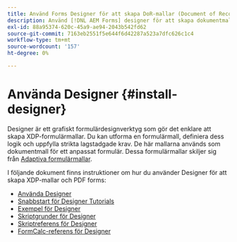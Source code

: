 ```yaml
---
title: Använd Forms Designer för att skapa DoR-mallar (Document of Record) och formulärfragment
description: Använd [!DNL AEM Forms] designer för att skapa dokumentmallar.
exl-id: 88a95374-620c-45a9-ae94-2043b542fd62
source-git-commit: 7163eb2551f5e644f6d42287a523a7dfc626c1c4
workflow-type: tm+mt
source-wordcount: '157'
ht-degree: 0%

---
```


# Använda Designer {#install-designer}

Designer är ett grafiskt formulärdesignverktyg som gör det enklare att skapa XDP-formulärmallar. Du kan utforma en formulärmall, definiera dess logik och uppfylla strikta lagstadgade krav. De här mallarna används som dokumentmall för ett anpassat formulär. Dessa formulärmallar skiljer sig från [Adaptiva formulärmallar](template-editor.md).

I följande dokument finns instruktioner om hur du använder Designer för att skapa XDP-mallar och PDF forms:

+ [Använda Designer](assets/using-designer-cs.pdf)
+ [Snabbstart för Designer Tutorials](https://helpx.adobe.com/content/dam/help/en/experience-manager/6-5/forms/pdf/designer-quickstart.pdf)
+ [Exempel för Designer](https://helpx.adobe.com/content/dam/help/en/experience-manager/6-5/forms/pdf/designer-samples.pdf)
+ [Skriptgrunder för Designer](https://helpx.adobe.com/content/dam/help/en/experience-manager/6-5/forms/pdf/scripting-basics.pdf)
+ [Skriptreferens för Designer](https://helpx.adobe.com/content/dam/help/en/experience-manager/6-5/forms/pdf/scripting-reference.pdf)
+ [FormCalc-referens för Designer](https://helpx.adobe.com/content/dam/help/en/experience-manager/6-5/forms/pdf/formcalc-reference.pdf)

